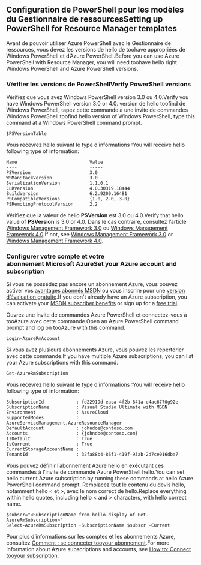 ## <a name="setting-up-powershell-for-resource-manager-templates"></a><span data-ttu-id="044fc-101">Configuration de PowerShell pour les modèles du Gestionnaire de ressources</span><span class="sxs-lookup"><span data-stu-id="044fc-101">Setting up PowerShell for Resource Manager templates</span></span>
<span data-ttu-id="044fc-102">Avant de pouvoir utiliser Azure PowerShell avec le Gestionnaire de ressources, vous devez les versions de hello de toohave appropriées de Windows PowerShell et d’Azure PowerShell.</span><span class="sxs-lookup"><span data-stu-id="044fc-102">Before you can use Azure PowerShell with Resource Manager, you will need toohave hello right Windows PowerShell and Azure PowerShell versions.</span></span>

### <a name="verify-powershell-versions"></a><span data-ttu-id="044fc-103">Vérifier les versions de PowerShell</span><span class="sxs-lookup"><span data-stu-id="044fc-103">Verify PowerShell versions</span></span>
<span data-ttu-id="044fc-104">Vérifiez que vous avez Windows PowerShell version 3.0 ou 4.0.</span><span class="sxs-lookup"><span data-stu-id="044fc-104">Verify you have Windows PowerShell version 3.0 or 4.0.</span></span> <span data-ttu-id="044fc-105">version de hello toofind de Windows PowerShell, tapez cette commande à une invite de commandes Windows PowerShell.</span><span class="sxs-lookup"><span data-stu-id="044fc-105">toofind hello version of Windows PowerShell, type this command at a Windows PowerShell command prompt.</span></span>

    $PSVersionTable

<span data-ttu-id="044fc-106">Vous recevrez hello suivant le type d’informations :</span><span class="sxs-lookup"><span data-stu-id="044fc-106">You will receive hello following type of information:</span></span>

    Name                           Value
    ----                           -----
    PSVersion                      3.0
    WSManStackVersion              3.0
    SerializationVersion           1.1.0.1
    CLRVersion                     4.0.30319.18444
    BuildVersion                   6.2.9200.16481
    PSCompatibleVersions           {1.0, 2.0, 3.0}
    PSRemotingProtocolVersion      2.2


<span data-ttu-id="044fc-107">Vérifiez que la valeur de hello **PSVersion** est 3.0 ou 4.0.</span><span class="sxs-lookup"><span data-stu-id="044fc-107">Verify that hello value of **PSVersion** is 3.0 or 4.0.</span></span> <span data-ttu-id="044fc-108">Dans le cas contraire, consultez l’article [Windows Management Framework 3.0](http://www.microsoft.com/download/details.aspx?id=34595) ou [Windows Management Framework 4.0](http://www.microsoft.com/download/details.aspx?id=40855).</span><span class="sxs-lookup"><span data-stu-id="044fc-108">If not, see [Windows Management Framework 3.0](http://www.microsoft.com/download/details.aspx?id=34595) or [Windows Management Framework 4.0](http://www.microsoft.com/download/details.aspx?id=40855).</span></span>

### <a name="set-your-azure-account-and-subscription"></a><span data-ttu-id="044fc-109">Configurer votre compte et votre abonnement Microsoft Azure</span><span class="sxs-lookup"><span data-stu-id="044fc-109">Set your Azure account and subscription</span></span>
<span data-ttu-id="044fc-110">Si vous ne possédez pas encore un abonnement Azure, vous pouvez activer vos [avantages abonnés MSDN](https://azure.microsoft.com/pricing/member-offers/msdn-benefits-details/) ou vous inscrire pour une [version d’évaluation gratuite](https://azure.microsoft.com/pricing/free-trial/).</span><span class="sxs-lookup"><span data-stu-id="044fc-110">If you don't already have an Azure subscription, you can activate your [MSDN subscriber benefits](https://azure.microsoft.com/pricing/member-offers/msdn-benefits-details/) or sign up for a [free trial](https://azure.microsoft.com/pricing/free-trial/).</span></span>

<span data-ttu-id="044fc-111">Ouvrez une invite de commandes Azure PowerShell et connectez-vous à tooAzure avec cette commande.</span><span class="sxs-lookup"><span data-stu-id="044fc-111">Open an Azure PowerShell command prompt and log on tooAzure with this command.</span></span>

    Login-AzureRmAccount

<span data-ttu-id="044fc-112">Si vous avez plusieurs abonnements Azure, vous pouvez les répertorier avec cette commande.</span><span class="sxs-lookup"><span data-stu-id="044fc-112">If you have multiple Azure subscriptions, you can list your Azure subscriptions with this command.</span></span>

    Get-AzureRmSubscription

<span data-ttu-id="044fc-113">Vous recevrez hello suivant le type d’informations :</span><span class="sxs-lookup"><span data-stu-id="044fc-113">You will receive hello following type of information:</span></span>

    SubscriptionId            : fd22919d-eaca-4f2b-841a-e4ac6770g92e
    SubscriptionName          : Visual Studio Ultimate with MSDN
    Environment               : AzureCloud
    SupportedModes            : AzureServiceManagement,AzureResourceManager
    DefaultAccount            : johndoe@contoso.com
    Accounts                  : {johndoe@contoso.com}
    IsDefault                 : True
    IsCurrent                 : True
    CurrentStorageAccountName :
    TenantId                  : 32fa88b4-86f1-419f-93ab-2d7ce016dba7

<span data-ttu-id="044fc-114">Vous pouvez définir l’abonnement Azure hello en exécutant ces commandes à l’invite de commande Azure PowerShell hello.</span><span class="sxs-lookup"><span data-stu-id="044fc-114">You can set hello current Azure subscription by running these commands at hello Azure PowerShell command prompt.</span></span> <span data-ttu-id="044fc-115">Remplacez tout le contenu du devis hello, notamment hello < et >, avec le nom correct de hello.</span><span class="sxs-lookup"><span data-stu-id="044fc-115">Replace everything within hello quotes, including hello < and > characters, with hello correct name.</span></span>

    $subscr="<SubscriptionName from hello display of Get-AzureRmSubscription>"
    Select-AzureRmSubscription -SubscriptionName $subscr -Current

<span data-ttu-id="044fc-116">Pour plus d’informations sur les comptes et les abonnements Azure, consultez [Comment : se connecter tooyour abonnement](/powershell/azureps-cmdlets-docs#step-3-connect).</span><span class="sxs-lookup"><span data-stu-id="044fc-116">For more information about Azure subscriptions and accounts, see [How to: Connect tooyour subscription](/powershell/azureps-cmdlets-docs#step-3-connect).</span></span>

